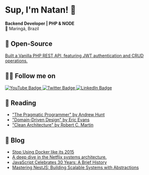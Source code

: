 # Sup, I'm Natan! 👋

**Backend Developer | PHP & NODE**  
📌 Maringá, Brazil

## 🐧 Open-Source
[Built a Vanilla PHP REST API, featuring JWT authentication and CRUD operations.](https://github.com/NatanR-dev/vanilla-php-rest-api)


## 🚶‍♂️ Follow me on
<p>
  <a href="https://youtube.com/@natanrdev" rel="nofollow">
    <img src="https://img.shields.io/badge/-Youtube-c14438?style=flat-square&labelColor=c14438&logo=youtube&logoColor=white&link=https://youtube.com/@natanrdev" alt="YouTube Badge" style="max-width: 100%;">
  </a>
  <a href="https://twitter.com/natanrdev" rel="nofollow">
    <img src="https://img.shields.io/badge/-Twitter-1ca0f1?style=flat-square&labelColor=1ca0f1&logo=twitter&logoColor=white&link=https://twitter.com/natanrdev" alt="Twitter Badge" style="max-width: 100%;">
  </a>
  <a href="https://linkedin.com/in/natanr-dev" rel="nofollow">
    <img src="https://img.shields.io/badge/-LinkedIn-blue?style=flat-square&logo=Linkedin&logoColor=white&link=https://linkedin.com/in/natanr-dev" alt="LinkedIn Badge" style="max-width: 100%;">
  </a>
</p>

## 📘 Reading
- ["The Pragmatic Programmer" by Andrew Hunt](https://www.amazon.com/Pragmatic-Programmer-Journey-Mastery-Anniversary/dp/0135957052)
- ["Domain-Driven Design" by Eric Evans](https://www.amazon.com/Domain-Driven-Design-Tackling-Complexity-Software/dp/0321125215)
- ["Clean Architecture" by Robert C. Martin](https://www.amazon.com/Clean-Architecture-Craftsmans-Software-Structure/dp/0134494164)


## 📝 Blog
- [Stop Using Docker like its 2015](https://dev.to/code42cate/stop-using-docker-like-its-2015-1o5l?ref=dailydev)
- [A deep dive in the Netflix systems architecture.](https://newsletter.techworld-with-milan.com/p/how-does-netflix-manage-to-show-you?ref=dailydev)
- [JavaScript Celebrates 30 Years: A Brief History](https://deno.com/blog/history-of-javascript)
- [Mastering NestJS: Building Scalable Systems with Abstractions](https://dev.to/nestjs-ninja/mastering-nestjs-building-scalable-systems-with-abstractions-ex-different-databases-5cen)
